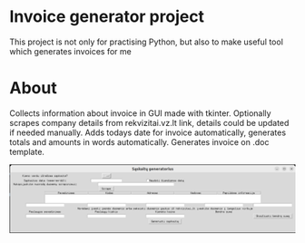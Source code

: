 # Invoice generator project

This project is not only for practising Python, but also to make useful tool which generates invoices for me

# About

Collects information about invoice in GUI made with tkinter. Optionally scrapes company details from rekvizitai.vz.lt link, details could be updated if needed manually. Adds todays date for invoice automatically, generates totals and amounts in words automatically. 
Generates invoice on .doc template.

![Alt text](image.png)